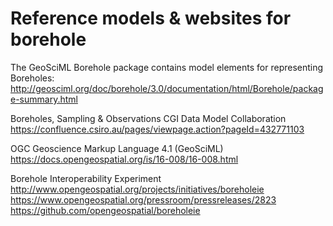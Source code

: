# Reference models & websites for borehole

The GeoSciML Borehole package contains model elements for representing Boreholes:  
http://geosciml.org/doc/borehole/3.0/documentation/html/Borehole/package-summary.html

Boreholes, Sampling & Observations CGI Data Model Collaboration  
https://confluence.csiro.au/pages/viewpage.action?pageId=432771103

OGC Geoscience Markup Language 4.1 (GeoSciML)  
https://docs.opengeospatial.org/is/16-008/16-008.html

Borehole Interoperability Experiment  
http://www.opengeospatial.org/projects/initiatives/boreholeie  
https://www.opengeospatial.org/pressroom/pressreleases/2823  
https://github.com/opengeospatial/boreholeie
